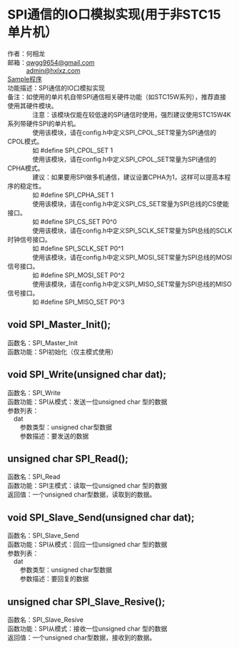 # SPI通信的IO口模拟实现(用于非STC15单片机）
作者：何相龙 <br/>
邮箱：qwgg9654@gmail.com <br/>
&emsp;&emsp;&emsp;admin@hxlxz.com <br/>
<a href="/SPI_Analog/Sample/" target="_blank">Sample程序</a>  <br/>
功能描述：SPI通信的IO口模拟实现 <br/>
备注：如使用的单片机自带SPI通信相关硬件功能（如STC15W系列），推荐直接使用其硬件模块。 <br/>
&emsp;&emsp;&emsp;&emsp;注意：该模块仅能在较低速的SPI通信时使用，强烈建议使用STC15W4K系列带硬件SPI的单片机。 <br/>
&emsp;&emsp;&emsp;&emsp;使用该模块，请在config.h中定义SPI_CPOL_SET常量为SPI通信的CPOL模式。 <br/>
&emsp;&emsp;&emsp;&emsp;如 #define SPI_CPOL_SET 1 <br/>
&emsp;&emsp;&emsp;&emsp;使用该模块，请在config.h中定义SPI_CPOL_SET常量为SPI通信的CPHA模式。 <br/>
&emsp;&emsp;&emsp;&emsp;建议：如果要用SPI做多机通信，建议设置CPHA为1，这样可以提高本程序的稳定性。 <br/>
&emsp;&emsp;&emsp;&emsp;如 #define SPI_CPHA_SET 1 <br/>
&emsp;&emsp;&emsp;&emsp;使用该模块，请在config.h中定义SPI_CS_SET常量为SPI总线的CS使能接口。 <br/>
&emsp;&emsp;&emsp;&emsp;如 #define SPI_CS_SET P0^0 <br/>
&emsp;&emsp;&emsp;&emsp;使用该模块，请在config.h中定义SPI_SCLK_SET常量为SPI总线的SCLK时钟信号接口。 <br/>
&emsp;&emsp;&emsp;&emsp;如 #define SPI_SCLK_SET P0^1 <br/>
&emsp;&emsp;&emsp;&emsp;使用该模块，请在config.h中定义SPI_MOSI_SET常量为SPI总线的MOSI信号接口。 <br/>
&emsp;&emsp;&emsp;&emsp;如 #define SPI_MOSI_SET P0^2 <br/>
&emsp;&emsp;&emsp;&emsp;使用该模块，请在config.h中定义SPI_MISO_SET常量为SPI总线的MISO信号接口。 <br/>
&emsp;&emsp;&emsp;&emsp;如 #define SPI_MISO_SET P0^3 <br/>

## void SPI_Master_Init();
函数名：SPI_Master_Init <br/>
函数功能：SPI初始化（仅主模式使用） <br/>

## void SPI_Write(unsigned char dat);
函数名：SPI_Write <br/>
函数功能：SPI从模式：发送一位unsigned char 型的数据 <br/>
参数列表： <br/>
&emsp;dat <br/>
&emsp;&emsp;参数类型：unsigned char型数据 <br/>
&emsp;&emsp;参数描述：要发送的数据 <br/>
       
## unsigned char SPI_Read();
函数名：SPI_Read <br/>
函数功能：SPI主模式：读取一位unsigned char 型的数据 <br/>
返回值：一个unsigned char型数据，读取到的数据。 <br/>

## void SPI_Slave_Send(unsigned char dat);
函数名：SPI_Slave_Send <br/>
函数功能：SPI从模式：回应一位unsigned char 型的数据 <br/>
参数列表： <br/>
&emsp;dat <br/>
&emsp;&emsp;参数类型：unsigned char型数据 <br/>
&emsp;&emsp;参数描述：要回复的数据 <br/>

## unsigned char SPI_Slave_Resive();
函数名：SPI_Slave_Resive <br/>
函数功能：SPI从模式：接收一位unsigned char 型的数据 <br/>
返回值：一个unsigned char型数据，接收到的数据。 <br/>
